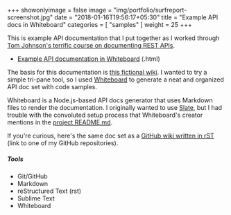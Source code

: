 +++
showonlyimage = false
image = "img/portfolio/surfreport-screenshot.jpg"
date = "2018-01-16T19:56:17+05:30"
title = "Example API docs in Whiteboard"
categories = [
  "samples"
]
weight = 25
+++

This is example API documentation that I put together as I worked through [Tom Johnson's terrific course on documenting REST APIs](http://idratherbewriting.com/docapis_course_overview/).
<!--more-->

* [Example API documentation in Whiteboard](/samples/surfreport/index.html) (.html)

The basis for this documentation is [this fictional wiki](http://idratherbewriting.com/docapis_new_endpoint_to_doc/). I wanted to try a simple tri-pane tool, so I used [Whiteboard](https://github.com/mpociot/whiteboard) to generate a neat and organized API doc set with code samples.

Whiteboard is a Node.js-based API docs generator that uses Markdown files to render the documentation. I originally wanted to use [Slate](https://github.com/lord/slate), but I had trouble with the convoluted setup process that Whiteboard's creator mentions in the [project README.md](https://github.com/mpociot/whiteboard/blob/master/README.md).

If you're curious, here's the same doc set as a [GitHub wiki written in rST](https://github.com/hillaryfraley/surfreport-apiexample/wiki) (link to one of my GitHub repositories).

<h5>Tools</h5>

* Git/GitHub
* Markdown
* reStructured Text (rst)
* Sublime Text
* Whiteboard
